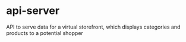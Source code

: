 # api-server
API to serve data for a virtual storefront, which displays categories and products to a potential shopper

